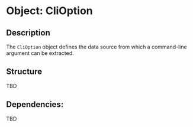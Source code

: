Object: CliOption
=================

## Description

The `CliOption` object defines the data source from which a command-line
argument can be extracted.

## Structure

TBD

## Dependencies:

TBD

